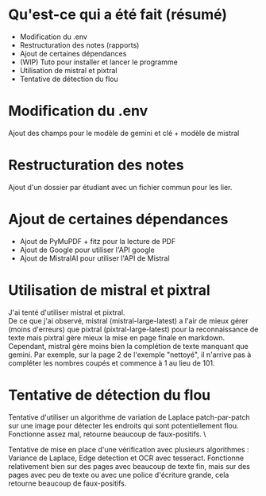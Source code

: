 # Qu'est-ce qui a été fait (résumé)

- Modification du .env
- Restructuration des notes (rapports)
- Ajout de certaines dépendances
- (WIP) Tuto pour installer et lancer le programme
- Utilisation de mistral et pixtral
- Tentative de détection du flou

# Modification du .env

Ajout des champs pour le modèle de gemini et clé + modèle de mistral

# Restructuration des notes

Ajout d'un dossier par étudiant avec un fichier commun pour les lier.

# Ajout de certaines dépendances

- Ajout de PyMuPDF + fitz pour la lecture de PDF
- Ajout de Google pour utiliser l'API google
- Ajout de MistralAI pour utiliser l'API de Mistral

# Utilisation de mistral et pixtral

J'ai tenté d'utiliser mistral et pixtral. \
De ce que j'ai observé, mistral (mistral-large-latest) a l'air de mieux gérer (moins d'erreurs) que pixtral (pixtral-large-latest) pour la reconnaissance de texte mais pixtral gère mieux la mise en page finale en markdown. \
Cependant, mistral gère moins bien la complétion de texte manquant que gemini. Par exemple, sur la page 2 de l'exemple "nettoyé", il n'arrive pas à compléter les nombres coupés et commence à 1 au lieu de 101.

# Tentative de détection du flou

Tentative d'utiliser un algorithme de variation de Laplace patch-par-patch sur une image pour détecter les endroits qui sont potentiellement flou. Fonctionne assez mal, retourne beaucoup de faux-positifs. \

Tentative de mise en place d'une vérification avec plusieurs algorithmes : Variance de Laplace, Edge detection et OCR avec tesseract. Fonctionne relativement bien sur des pages avec beaucoup de texte fin, mais sur des pages avec peu de texte ou avec une police d'écriture grande, cela retourne beaucoup de faux-positifs.